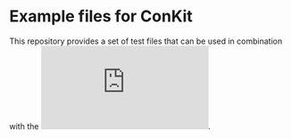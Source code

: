 # Example files for ConKit

This repository provides a set of test files that can be used in combination with the ![ConKit examples](http://conkit.readthedocs.io/en/latest/examples.html).
